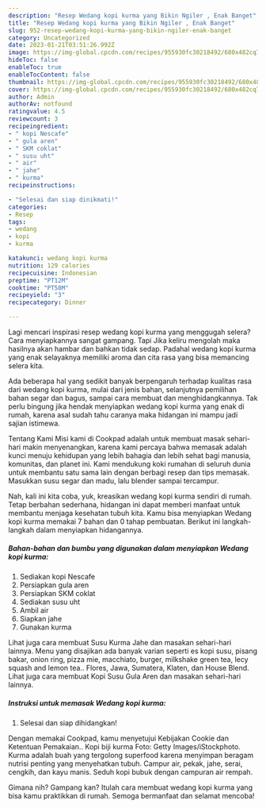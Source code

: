 ```yaml
---
description: "Resep Wedang kopi kurma yang Bikin Ngiler , Enak Banget"
title: "Resep Wedang kopi kurma yang Bikin Ngiler , Enak Banget"
slug: 952-resep-wedang-kopi-kurma-yang-bikin-ngiler-enak-banget
category: Uncategorized
date: 2023-01-21T03:51:26.992Z
image: https://img-global.cpcdn.com/recipes/955930fc30218492/680x482cq70/wedang-kopi-kurma-foto-resep-utama.jpg
hideToc: false
enableToc: true
enableTocContent: false
thumbnail: https://img-global.cpcdn.com/recipes/955930fc30218492/680x482cq70/wedang-kopi-kurma-foto-resep-utama.jpg
cover: https://img-global.cpcdn.com/recipes/955930fc30218492/680x482cq70/wedang-kopi-kurma-foto-resep-utama.jpg
author: Admin
authorAv: notfound
ratingvalue: 4.5
reviewcount: 3
recipeingredient:
- " kopi Nescafe"
- " gula aren"
- " SKM coklat"
- " susu uht"
- " air"
- " jahe"
- " kurma"
recipeinstructions:

- "Selesai dan siap dinikmati!"
categories:
- Resep
tags:
- wedang
- kopi
- kurma

katakunci: wedang kopi kurma 
nutrition: 129 calories
recipecuisine: Indonesian
preptime: "PT12M"
cooktime: "PT58M"
recipeyield: "3"
recipecategory: Dinner

---
```



Lagi mencari inspirasi resep wedang kopi kurma yang menggugah selera? Cara menyiapkannya sangat gampang. Tapi Jika keliru mengolah maka hasilnya akan hambar dan bahkan tidak sedap. Padahal wedang kopi kurma yang enak selayaknya memiliki aroma dan cita rasa yang bisa memancing selera kita.


Ada beberapa hal yang sedikit banyak berpengaruh terhadap kualitas rasa dari wedang kopi kurma, mulai dari jenis bahan, selanjutnya pemilihan bahan segar dan bagus, sampai cara membuat dan menghidangkannya. Tak perlu bingung jika hendak menyiapkan wedang kopi kurma yang enak di rumah, karena asal sudah tahu caranya maka hidangan ini mampu jadi sajian istimewa.

Tentang Kami Misi kami di Cookpad adalah untuk membuat masak sehari-hari makin menyenangkan, karena kami percaya bahwa memasak adalah kunci menuju kehidupan yang lebih bahagia dan lebih sehat bagi manusia, komunitas, dan planet ini. Kami mendukung koki rumahan di seluruh dunia untuk membantu satu sama lain dengan berbagi resep dan tips memasak. Masukkan susu segar dan madu, lalu blender sampai tercampur.


Nah, kali ini kita coba, yuk, kreasikan wedang kopi kurma sendiri di rumah. Tetap berbahan sederhana, hidangan ini dapat memberi manfaat untuk membantu menjaga kesehatan tubuh kita. Kamu bisa menyiapkan Wedang kopi kurma memakai 7 bahan dan 0 tahap pembuatan. Berikut ini langkah-langkah dalam menyiapkan hidangannya.

<!--inarticleads1-->

##### Bahan-bahan dan bumbu yang digunakan dalam menyiapkan Wedang kopi kurma:

1. Sediakan  kopi Nescafe
1. Persiapkan  gula aren
1. Persiapkan  SKM coklat
1. Sediakan  susu uht
1. Ambil  air
1. Siapkan  jahe
1. Gunakan  kurma


Lihat juga cara membuat Susu Kurma Jahe dan masakan sehari-hari lainnya. Menu yang disajikan ada banyak varian seperti es kopi susu, pisang bakar, onion ring, pizza mie, macchiato, burger, milkshake green tea, lecy squash and lemon tea.. Flores, Jawa, Sumatera, Klaten, dan House Blend. Lihat juga cara membuat Kopi Susu Gula Aren dan masakan sehari-hari lainnya. 

<!--inarticleads2-->

##### Instruksi untuk memasak Wedang kopi kurma:


1. Selesai dan siap dihidangkan!

Dengan memakai Cookpad, kamu menyetujui Kebijakan Cookie dan Ketentuan Pemakaian.. Kopi biji kurma Foto: Getty Images/iStockphoto. Kurma adalah buah yang tergolong superfood karena menyimpan beragam nutrisi penting yang menyehatkan tubuh. Campur air, pekak, jahe, serai, cengkih, dan kayu manis. Seduh kopi bubuk dengan campuran air rempah. 

Gimana nih? Gampang kan? Itulah cara membuat wedang kopi kurma yang bisa kamu praktikkan di rumah. Semoga bermanfaat dan selamat mencoba!
